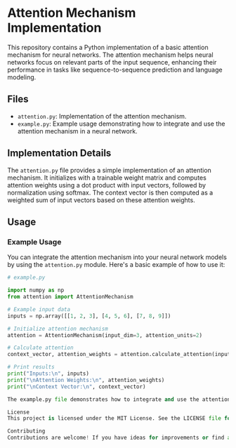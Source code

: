 # Attention Mechanism Implementation

This repository contains a Python implementation of a basic attention mechanism for neural networks. The attention mechanism helps neural networks focus on relevant parts of the input sequence, enhancing their performance in tasks like sequence-to-sequence prediction and language modeling.

## Files

- `attention.py`: Implementation of the attention mechanism.
- `example.py`: Example usage demonstrating how to integrate and use the attention mechanism in a neural network.

## Implementation Details

The `attention.py` file provides a simple implementation of an attention mechanism. It initializes with a trainable weight matrix and computes attention weights using a dot product with input vectors, followed by normalization using softmax. The context vector is then computed as a weighted sum of input vectors based on these attention weights.

## Usage

### Example Usage

You can integrate the attention mechanism into your neural network models by using the `attention.py` module. Here's a basic example of how to use it:

```python
# example.py

import numpy as np
from attention import AttentionMechanism

# Example input data
inputs = np.array([[1, 2, 3], [4, 5, 6], [7, 8, 9]])

# Initialize attention mechanism
attention = AttentionMechanism(input_dim=3, attention_units=2)

# Calculate attention
context_vector, attention_weights = attention.calculate_attention(inputs)

# Print results
print("Inputs:\n", inputs)
print("\nAttention Weights:\n", attention_weights)
print("\nContext Vector:\n", context_vector)

The example.py file demonstrates how to integrate and use the attention mechanism (AttentionMechanism) in a simple neural network scenario. Adjust the input data (inputs) based on your specific use case or experiment.

License
This project is licensed under the MIT License. See the LICENSE file for details.

Contributing
Contributions are welcome! If you have ideas for improvements or find any issues, please open an issue or submit a pull request on GitHub.


